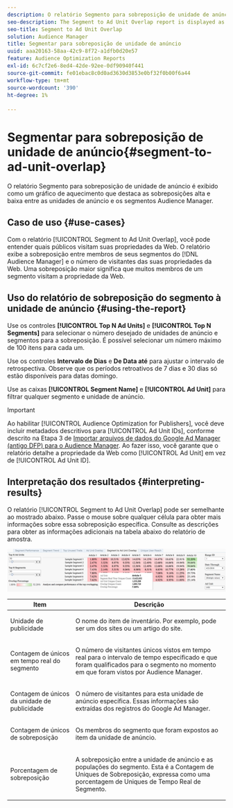 ```yaml
---
description: O relatório Segmento para sobreposição de unidade de anúncio é exibido como um gráfico de aquecimento que destaca as sobreposições alta e baixa entre as unidades de anúncio e os segmentos Audience Manager.
seo-description: The Segment to Ad Unit Overlap report is displayed as a heat chart that highlights high and low overlaps between your Ad Units and Audience Manager segments.
seo-title: Segment to Ad Unit Overlap
solution: Audience Manager
title: Segmentar para sobreposição de unidade de anúncio
uuid: aaa20163-58aa-42c9-8f72-a1dfb0d20e57
feature: Audience Optimization Reports
exl-id: 6c7cf2e6-8ed4-42de-92ee-0df90940f441
source-git-commit: fe01ebac8c0d0ad3630d3853e0bf32f0b00f6a44
workflow-type: tm+mt
source-wordcount: '390'
ht-degree: 1%

---
```


# Segmentar para sobreposição de unidade de anúncio{#segment-to-ad-unit-overlap}

O relatório Segmento para sobreposição de unidade de anúncio é exibido como um gráfico de aquecimento que destaca as sobreposições alta e baixa entre as unidades de anúncio e os segmentos Audience Manager.

## Caso de uso {#use-cases}

Com o relatório [!UICONTROL Segment to Ad Unit Overlap], você pode entender quais públicos visitam suas propriedades da Web. O relatório exibe a sobreposição entre membros de seus segmentos do [!DNL Audience Manager] e o número de visitantes das suas propriedades da Web. Uma sobreposição maior significa que muitos membros de um segmento visitam a propriedade da Web.

## Uso do relatório de sobreposição do segmento à unidade de anúncio {#using-the-report}

Use os controles **[!UICONTROL Top N Ad Units]** e **[!UICONTROL Top N Segments]** para selecionar o número desejado de unidades de anúncio e segmentos para a sobreposição. É possível selecionar um número máximo de 100 itens para cada um.

Use os controles **Intervalo de Dias** e **De Data até** para ajustar o intervalo de retrospectiva. Observe que os períodos retroativos de 7 dias e 30 dias só estão disponíveis para datas domingo.

Use as caixas **[!UICONTROL Segment Name]** e **[!UICONTROL Ad Unit]** para filtrar qualquer segmento e unidade de anúncio.

>[!IMPORTANT]
>
>Ao habilitar [!UICONTROL Audience Optimization for Publishers], você deve incluir metadados descritivos para [!UICONTROL Ad Unit IDs], conforme descrito na Etapa 3 de [Importar arquivos de dados do Google Ad Manager (antigo DFP) para o Audience Manager](../../../reporting/audience-optimization-reports/aor-publishers/import-dfp.md). Ao fazer isso, você garante que o relatório detalhe a propriedade da Web como [!UICONTROL Ad Unit] em vez de [!UICONTROL Ad Unit ID].

## Interpretação dos resultados {#interpreting-results}

O relatório [!UICONTROL Segment to Ad Unit Overlap] pode ser semelhante ao mostrado abaixo. Passe o mouse sobre qualquer célula para obter mais informações sobre essa sobreposição específica. Consulte as descrições para obter as informações adicionais na tabela abaixo do relatório de amostra.

![](assets/publisher_segment_ad_unit_overlap.png)

<table id="table_22340F45B1B94D3796174CB30A60E212"> 
 <thead> 
  <tr> 
   <th colname="col1" class="entry"> Item </th> 
   <th colname="col2" class="entry"> Descrição </th> 
  </tr>
 </thead>
 <tbody> 
  <tr> 
   <td colname="col1"> <p><span class="wintitle"> Unidade de publicidade </span> </p> </td> 
   <td colname="col2"> <p>O nome do item de inventário. Por exemplo, pode ser um dos sites ou um artigo do site. </p> </td> 
  </tr> 
  <tr> 
   <td colname="col1"> <p>Contagem de únicos em tempo real do segmento <span class="wintitle"></span> </p> </td> 
   <td colname="col2"> <p>O número de visitantes únicos vistos em tempo real para o intervalo de tempo especificado e que foram qualificados para o segmento no momento em que foram vistos por <span class="keyword"> Audience Manager</span>. </p> </td> 
  </tr> 
  <tr> 
   <td colname="col1"> <p><span class="wintitle"> Contagem de únicos da unidade de publicidade</span> </p> </td> 
   <td colname="col2"> <p>O número de visitantes para esta unidade de anúncio específica. Essas informações são extraídas dos registros do Google Ad Manager. </p> </td> 
  </tr> 
  <tr> 
   <td colname="col1"> <p><span class="wintitle"> Contagem de únicos de sobreposição</span> </p> </td> 
   <td colname="col2"> <p>Os membros do segmento que foram expostos ao item da unidade de anúncio. </p> </td> 
  </tr> 
  <tr> 
   <td colname="col1"> <p><span class="wintitle"> Porcentagem de sobreposição</span> </p> </td> 
   <td colname="col2"> <p>A sobreposição entre a unidade de anúncio e as populações do segmento. Esta é a <span class="wintitle"> Contagem de Uniques de Sobreposição</span>, expressa como uma porcentagem de <span class="wintitle"> Uniques de Tempo Real de Segmento</span>. </p> </td> 
  </tr> 
 </tbody> 
</table>
